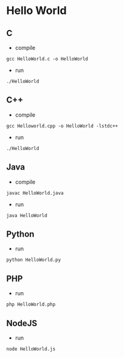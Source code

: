 # Hello World

## C
- compile
```
gcc HelloWorld.c -o HelloWorld
```

- run
```
./HelloWorld
```

## C++
- compile
```
gcc Helloworld.cpp -o HelloWorld -lstdc++ 
```

- run
```
./HelloWorld
```

## Java
- compile
```
javac HelloWorld.java
```

- run
```
java HelloWorld
```

## Python
- run
```
python HelloWorld.py
```

## PHP
- run
```
php HelloWorld.php
```

## NodeJS
- run
```
node HelloWorld.js
```




